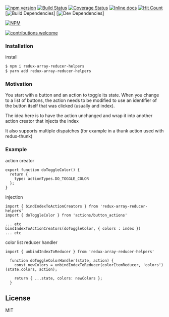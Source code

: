 [![npm version](https://badge.fury.io/js/redux-reducer-array-helpers.svg)](https://badge.fury.io/js/redux-reducer-array-helpers)
[![Build Status](https://travis-ci.org/kamikazePT/redux-reducer-array-helpers.svg?branch=master)](https://travis-ci.org/kamikazePT/redux-reducer-array-helpers)
[![Coverage Status](https://coveralls.io/repos/github/kamikazePT/redux-reducer-array-helpers/badge.svg?branch=master)](https://coveralls.io/github/kamikazePT/redux-reducer-array-helpers?branch=master)
[![Inline docs](http://inch-ci.org/github/kamikazePT/redux-reducer-array-helpers.svg?branch=master)](http://inch-ci.org/github/kamikazePT/redux-reducer-array-helpers)
[![Hit Count](http://hits.dwyl.io/kamikazePT/redux-reducer-array-helpers.svg)](http://hits.dwyl.io/kamikazePT/redux-reducer-array-helpers)
[![Build Dependencies](https://david-dm.org/kamikazePT/redux-reducer-array-helpers.svg)]
[![Dev Dependencies](https://david-dm.org/kamikazePT/redux-reducer-array-helpers/dev-status.svg)]

[![NPM](https://nodei.co/npm/redux-reducer-array-helpers.png?downloads=true&downloadRank=true&stars=true)](https://nodei.co/npm/redux-reducer-array-helpers/)

[![contributions welcome](https://img.shields.io/badge/contributions-welcome-brightgreen.svg?style=flat)](https://github.com/kamikazePT/redux-reducer-array-helpers/issues)

### Installation

install 

```sh
$ npm i redux-array-reducer-helpers 
$ yarn add redux-array-reducer-helpers
```

### Motivation

You start with a button and an action to toggle its state.
When you change to a list of buttons, the action needs to be modified to use an identifier of the button itself that was clicked (usually and index).

The idea here is to have the action unchanged and wrap it into another action creator that injects the index

It also supports multiple dispatches (for example in a thunk action used with redux-thunk)

### Example

action creator
```
export function doToggleColor() {
  return {
    type: actionTypes.DO_TOGGLE_COLOR
  };
}
```

injection
```
import { bindIndexToActionCreators } from 'redux-array-reducer-helpers'
import { doToggleColor } from 'actions/button_actions'

... etc
bindIndexToActionCreators(doToggleColor, { colors : index })
... etc

```

color list reducer handler
```
import { unbindIndexToReducer } from 'redux-array-reducer-helpers'

  function doToggleColorHandler(state, action) {
    const newColors = unbindIndexToReducer(colorItemReducer, 'colors')(state.colors, action);

    return { ...state, colors: newColors };
  }

```

License
----

MIT